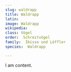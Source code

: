 ```yaml
---
slug: waldrapp
title: Waldrapp
latin:
image: Waldrapp
wikipedia: 
class: Vögel
order:  Schreitvögel
family:  Ibisse und Löffler
species:  Waldrapp

---
```


I am content.
